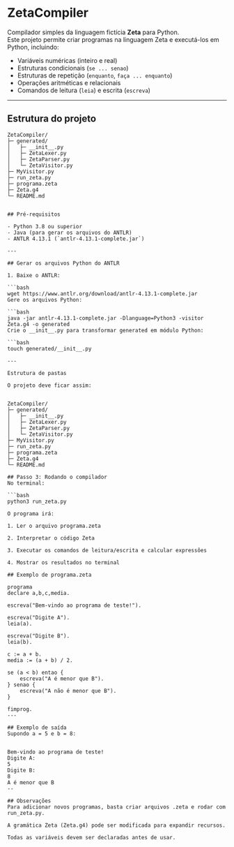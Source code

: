 # ZetaCompiler

Compilador simples da linguagem fictícia **Zeta** para Python.  
Este projeto permite criar programas na linguagem Zeta e executá-los em Python, incluindo:

- Variáveis numéricas (inteiro e real)  
- Estruturas condicionais (`se ... senao`)  
- Estruturas de repetição (`enquanto`, `faça ... enquanto`)  
- Operações aritméticas e relacionais  
- Comandos de leitura (`leia`) e escrita (`escreva`)  

---

## Estrutura do projeto

```text
ZetaCompiler/
├─ generated/
│   ├─ __init__.py
│   ├─ ZetaLexer.py
│   ├─ ZetaParser.py
│   └─ ZetaVisitor.py
├─ MyVisitor.py
├─ run_zeta.py
├─ programa.zeta
├─ Zeta.g4
└─ README.md


## Pré-requisitos

- Python 3.8 ou superior  
- Java (para gerar os arquivos do ANTLR)  
- ANTLR 4.13.1 (`antlr-4.13.1-complete.jar`)  

---

## Gerar os arquivos Python do ANTLR

1. Baixe o ANTLR:

```bash
wget https://www.antlr.org/download/antlr-4.13.1-complete.jar
Gere os arquivos Python:

```bash
java -jar antlr-4.13.1-complete.jar -Dlanguage=Python3 -visitor Zeta.g4 -o generated
Crie o __init__.py para transformar generated em módulo Python:

```bash
touch generated/__init__.py

---

Estrutura de pastas

O projeto deve ficar assim:


ZetaCompiler/
├─ generated/
│   ├─ __init__.py
│   ├─ ZetaLexer.py
│   ├─ ZetaParser.py
│   └─ ZetaVisitor.py
├─ MyVisitor.py
├─ run_zeta.py
├─ programa.zeta
├─ Zeta.g4
└─ README.md

## Passo 3: Rodando o compilador
No terminal:

```bash
python3 run_zeta.py

O programa irá:

1. Ler o arquivo programa.zeta

2. Interpretar o código Zeta

3. Executar os comandos de leitura/escrita e calcular expressões

4. Mostrar os resultados no terminal

## Exemplo de programa.zeta

programa
declare a,b,c,media.

escreva("Bem-vindo ao programa de teste!").

escreva("Digite A").
leia(a).

escreva("Digite B").
leia(b).

c := a + b.
media := (a + b) / 2.

se (a < b) entao {
    escreva("A é menor que B").
} senao {
    escreva("A não é menor que B").
}

fimprog.
---

## Exemplo de saída
Supondo a = 5 e b = 8:


Bem-vindo ao programa de teste!
Digite A:
5
Digite B:
8
A é menor que B
--

## Observações
Para adicionar novos programas, basta criar arquivos .zeta e rodar com run_zeta.py.

A gramática Zeta (Zeta.g4) pode ser modificada para expandir recursos.

Todas as variáveis devem ser declaradas antes de usar.

